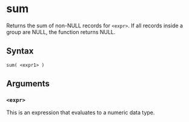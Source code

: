 # sum

Returns the sum of non-NULL records for `<expr>`. If all records inside a group are NULL, the function returns NULL.

## Syntax

```scopeql
sum( <expr1> )
```

## Arguments

### `<expr>`

This is an expression that evaluates to a numeric data type.
